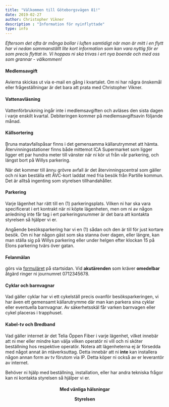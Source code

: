 ```yaml
---
title: "Välkommen till Göteborgsvägen 81!"
date: 2019-02-27
author: Christopher Vikner
description : "Information för nyinflyttade"
type: info
---
```


<p><i>Eftersom det ofta är många bollar i luften samtidigt när man är mitt i en flytt har vi nedan sammanställt lite kort information som kan vara nyttig för er som precis flyttat in. Vi hoppas ni ska trivas i ert nya boende och med oss som grannar - välkommen!</i></p>

<h4>Medlemsavgift</h4> Avierna skickas ut via e-mail en gång i kvartalet. Om ni har några önskemål eller frågeställningar är det bara att prata med Christopher Vikner.

<h4>Vattenavläsning</h4> Vattenförbrukning ingår inte i medlemsavgiften och avläses den sista dagen i varje enskilt kvartal. Debiteringen kommer på medlemsavgiftsavin följande månad.

<h4>Källsortering</h4> Bruna matavfallspåsar finns i det gemensamma källarutrymmet att hämta. Återvinningsstationer finns både mittemot ICA Supermarket som ligger ligger ett par hundra meter till vänster när ni kör ut från vår parkering, och längst bort på Willys parkering.

När det kommer till ännu grövre avfall är det återvinningscentral som gäller och ni kan beställa ett ÅVC-kort laddat med fria besök från Partille kommun. Det är alltså ingenting som styrelsen tillhandahåller.

<h4>Parkering</h4> Varje lägenhet har rätt till en (1) parkeringsplats. Vilken ni har ska vara specificerat i ert kontrakt när ni köpte lägenheten, men om ni av någon anledning inte får tag i ert parkeringsnummer är det bara att kontakta styrelsen så hjälper vi er. 

Angående besöksparkering har vi en (1) sådan och den är till för just kortare besök. Om ni har någon gäst som ska stanna över dagen, eller längre, kan man ställa sig på Willys parkering eller under helgen efter klockan 15 på Elons parkering tvärs över gatan.

<h4>Felanmälan</h4> görs via <a href="/#contact-us">formuläret</a> på startsidan. Vid <b>akutärenden</b> som kräver <b>omedelbar</b> åtgärd ringer ni journumret 0712345678.

<h4>Cyklar och barnvagnar</h4> Vad gäller cyklar har vi ett cykelställ precis ovanför besöksparkeringen, vi har även ett gemensamt källarutrymme där man kan parkera sina cyklar eller eventuella barnvagnar. Av säkerhetsskäl får varken barnvagen eller cykel placeras i trapphuset.

<h4>Kabel-tv och Bredband</h4> Vad gäller internet är det Telia Öppen Fiber i varje lägenhet, vilket innebär att ni mer eller mindre kan välja vilken operatör ni vill och ni sköter beställning hos respektive operatör. Notera att lägenheterna ej är försedda med något annat än ntäverksuttag. Detta innebär att ni <b>inte</b> kan installera någon annan form av tv förutom via IP. Detta köper ni också av er leverantör av internet.

Behöver ni hjälp med beställning, installation, eller har andra tekniska frågor kan ni kontakta styrelsen så hjälper vi er.


<center><h4>Med vänliga hälsningar

Styrelsen</h4></center>